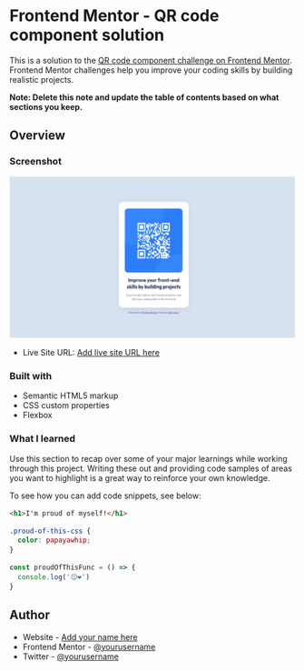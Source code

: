 # Frontend Mentor - QR code component solution

This is a solution to the [QR code component challenge on Frontend Mentor](https://www.frontendmentor.io/challenges/qr-code-component-iux_sIO_H). Frontend Mentor challenges help you improve your coding skills by building realistic projects. 

**Note: Delete this note and update the table of contents based on what sections you keep.**

## Overview

### Screenshot

![](./screenshot.png)


- Live Site URL: [Add live site URL here](https://qrcodecomponent-sha.netlify.app/)


### Built with

- Semantic HTML5 markup
- CSS custom properties
- Flexbox

### What I learned

Use this section to recap over some of your major learnings while working through this project. Writing these out and providing code samples of areas you want to highlight is a great way to reinforce your own knowledge.

To see how you can add code snippets, see below:

```html
<h1>I'm proud of myself!</h1>
```
```css
.proud-of-this-css {
  color: papayawhip;
}
```
```js
const proudOfThisFunc = () => {
  console.log('😌❤')
}
```

## Author

- Website - [Add your name here](https://qrcodecomponent-sha.netlify.app/)
- Frontend Mentor - [@yourusername](https://www.frontendmentor.io/profile/shafni50)
- Twitter - [@yourusername](https://www.twitter.com/shafni50)
